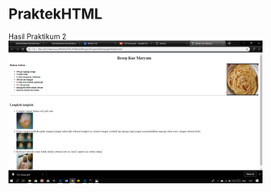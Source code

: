 # PraktekHTML
Hasil Praktikum 2
![alt text](https://github.com/DamarRaihanChoirulFirdaus27RPL/PraktekHTML/blob/master/mmm.png)
